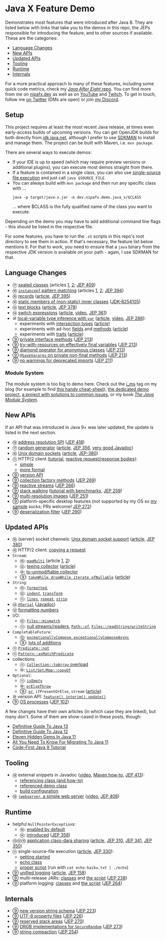 # Java X Feature Demo

Demonstrates most features that were introduced after Java 8.
They are listed below with links that take you to the demos in this repo, the JEPs responsible for introducing the feature, and to other sources if available.
These are the categories:

* [Language Changes](#language-changes)
* [New APIs](#new-apis)
* [Updated APIs](#updated-apis)
* [Tooling](#tooling)
* [Runtime](#runtime)
* [Internals](#internals)

For a more practical approach to many of these features, including some quick code metrics, check my [_Java After Eight_ repo](https://github.com/nipafx/java-after-eight).
You can find more from me on [nipafx.dev](https://nipafx.dev) as well as on [YouTube](https://youtube.com/nipafx) and [Twitch](https://twitch.tv/nipafx).
To get in touch, follow me [on Twitter](https://twitter.com/nipafx) (DMs are open) or join [my Discord](https://discord.com/invite/7m9w8Td).

## Setup

This project requires at least the most recent Java release, at times even early-access builds of upcoming versions.
You can get OpenJDK builds for both directly from [jdk.java.net](http://jdk.java.net), although I prefer to use [SDKMAN](https://sdkman.io/) to install and manage them.
The project can be built with Maven, i.e. `mvn package`.

There are several ways to execute demos:

* If your IDE is up to speed (which may require preview versions or additional plugins), you can execute most demos straight from there.
* If a feature is contained in a single class, you can also use [single-source file execution](https://nipafx.dev/scripting-java-shebang/) and just call `java $SOURCE_FILE`.
* You can always build with `mvn package` and then run any specific class with ...
	```shell
	java -p target/java-x.jar -m dev.nipafx.demo.java_x/$CLASS
	```
  ... where $CLASS is the fully qualified name of the class you want to execute.

Depending on the demo you may have to add additional command line flags - this should be listed in the respective file.

For some features, you have to run the `.sh` scripts in this repo's root directory to see them in action.
If that's necessary, the feature list below mentions it.
For that to work, you need to ensure that a `java` binary from the respective JDK version is available on your path - again, I use SDKMAN for that.


## Language Changes

* ⑰ [sealed classes](src/main/java/dev/nipafx/demo/java17/lang/sealed)
  (articles
   [1](https://www.infoq.com/articles/java-sealed-classes/),
   [2](https://nipafx.dev/java-visitor-pattern-pointless/);
   [JEP 409](https://openjdk.java.net/jeps/409))
* ⑯ [`instanceof` pattern matching](src/main/java/dev/nipafx/demo/java16/lang/instanceof_)
  (articles
   [1](https://nipafx.dev/java-pattern-matching/),
   [2](https://nipafx.dev/java-type-pattern-matching/);
   [JEP 394](https://openjdk.java.net/jeps/394))
* ⑯ [records](src/main/java/dev/nipafx/demo/java16/lang/record)
  ([article](https://nipafx.dev/java-record-semantics/),
   [JEP 395](https://openjdk.java.net/jeps/395))
* ⑯ [static members of (non-static) inner classes](src/main/java/dev/nipafx/demo/java16/lang/staticinner/OuterClass.java)
  ([JDK-8254105](https://bugs.openjdk.java.net/browse/JDK-8254105))
* ⑮ [text blocks](src/main/java/dev/nipafx/demo/java15/lang/text_blocks/TextBlocks.java)
  ([article](https://nipafx.dev/java-13-text-blocks/),
   [JEP 378](https://openjdk.java.net/jeps/378))
* ⑭ [switch expressions](src/main/java/dev/nipafx/demo/java14/lang/switch_/Switch.java) ([article](https://nipafx.dev/java-13-switch-expressions/), [video](https://www.youtube.com/watch?v=1znHEf3oSNI), [JEP 361](https://openjdk.java.net/jeps/361))
* ⑩ [local-variable type inference with `var`](src/main/java/dev/nipafx/demo/java10/lang/var/VariableTypeInference.java)
  ([article](https://nipafx.dev/java-10-var-type-inference/),
   [video](https://www.youtube.com/watch?v=Le1DbpRZdRQ),
   [JEP 286](http://openjdk.java.net/jeps/286)):
	* experiments with [intersection types](src/main/java/dev/nipafx/demo/java10/lang/var/IntersectionTypes.java)
	  ([article](https://nipafx.dev/java-var-intersection-types/))
	* experiments with ad-hoc [fields](src/main/java/dev/nipafx/demo/java10/lang/var/AdHocFields.java) and [methods](src/main/java/dev/nipafx/demo/java10/lang/var/AdHocMethods.java)
	  ([article](https://nipafx.dev/java-var-anonymous-classes-tricks/))
	* experiments with [traits](src/main/java/dev/nipafx/demo/java10/lang/var/Traits.java)
	  ([article](https://nipafx.dev/java-var-traits/))
* ⑨ [private interface methods](src/main/java/dev/nipafx/demo/java9/lang/private_interface_methods/PrivateInterfaceMethods.java)
  ([JEP 213](http://openjdk.java.net/jeps/213))
* ⑨ [try-with-resources on effectively final variables](src/main/java/dev/nipafx/demo/java9/lang/try_with_resources/TryWithResources.java)
  ([JEP 213](http://openjdk.java.net/jeps/213))
* ⑨ [diamond operator for anonymous classes](src/main/java/dev/nipafx/demo/java9/lang/diamond_operator/DiamondOperator.java)
  ([JEP 213](http://openjdk.java.net/jeps/213))
* ⑨ [`@SaveVarargs` on private non-final methods](src/main/java/dev/nipafx/demo/java9/lang/safe_varargs/SafeVarargs.java)
  ([JEP 213](http://openjdk.java.net/jeps/213))
* ⑨ [no warnings for deprecated imports](src/main/java/dev/nipafx/demo/java9/lang/deprecated_imports/DeprecatedImports.java)
  ([JEP 211](http://openjdk.java.net/jeps/211))

### Module System

The module system is too big to demo here.
Check out the [j_ms](https://nipafx.dev/#tags~~j_ms) tag on my blog (for example to find [this handy cheat-sheet](https://nipafx.dev/build-modules/)), [the dedicated demo project](https://github.com/nipafx/demo-jpms-monitor), [a project with solutions to common issues](https://github.com/nipafx/module-system-woes/), or my book [_The Java Module System_](https://www.manning.com/books/the-java-module-system?a_aid=nipa&a_bid=869915cb).


## New APIs

If an API that was introduced in Java 9+ was later updated, the update is listed in the next section.

* ⑱ [address resolution SPI](src/main/java/dev/nipafx/demo/java18/api/ip_resolution)
  ([JEP 418](http://openjdk.java.net/jeps/418))
* ⑰ [random generator](src/main/java/dev/nipafx/demo/java17/api/random)
  ([article](https://nipafx.dev/java-random-generator/),
   [JEP 356](https://openjdk.java.net/jeps/356),
   [very good Javadoc](https://docs.oracle.com/en/java/javase/17/docs/api/java.base/java/util/random/package-summary.html))
* ⑯ [Unix domain sockets](src/main/java/dev/nipafx/demo/java16/api/unix_sockets)
  ([article](https://nipafx.dev/java-unix-domain-sockets/),
   [JEP-380](https://openjdk.java.net/jeps/380))
* ⑪ HTTP/2 client
  ([tutorial](https://nipafx.dev/java-http-2-api-tutorial/),
   [reactive request/response bodies](https://nipafx.dev/java-reactive-http-2-requests-responses/)):
	* [simple](src/main/java/dev/nipafx/demo/java11/api/http2/Http2Api.java)
	* [more formal](src/main/java/dev/nipafx/demo/java11/api/http2/formalized)
* ⑨ [version API](src/main/java/dev/nipafx/demo/java9/api/version/VersionApi.java)
* ⑨ [collection factory methods](src/main/java/dev/nipafx/demo/java9/api/collection_factory_methods/CollectionFactories.java)
  ([JEP 269](http://openjdk.java.net/jeps/269))
* ⑨ [reactive streams](src/main/java/dev/nipafx/demo/java9/api/reactive_streams)
  ([JEP 266](http://openjdk.java.net/jeps/266))
* ⑨ [stack walking](src/main/java/dev/nipafx/demo/java9/api/stack_walking/StackWalking.java)
  ([tutorial with benchmarks](https://www.sitepoint.com/deep-dive-into-java-9s-stack-walking-api/),
   [JEP 259](http://openjdk.java.net/jeps/259))
* ⑨ [multi-resolution images](src/main/java/dev/nipafx/demo/java9/api/multi_resolution_images/Images.java) ([JEP 251](http://openjdk.java.net/jeps/251))
* ⑨ platform-specific desktop features
  (not supported by my OS so [my sample](src/main/java/dev/nipafx/demo/java9/api/desktop/DesktopFeatures.java) sucks; PRs welcome!
   [JEP 272](http://openjdk.java.net/jeps/272))
* ⑨ [deserialization filter](src/main/java/dev/nipafx/demo/java9/api/deserialization_filter/SerializeThenFilter.java) ([JEP 290](http://openjdk.java.net/jeps/290))

## Updated APIs

* ⑯ (server) socket channels: [Unix domain socket support](src/main/java/dev/nipafx/demo/java16/api/unix_sockets)
  ([article](https://nipafx.dev/java-unix-domain-sockets/),
   [JEP 380](https://openjdk.java.net/jeps/380))
* ⑯ HTTP/2 client: [copying a request](src/main/java/dev/nipafx/demo/java16/api/http2/CopyRequest.java)
* `Stream`:
	* ⑯: [`mapMulti`](src/main/java/dev/nipafx/demo/java16/api/stream)
	  (article
	   [1](https://nipafx.dev/java-16-stream-mapmulti),
	   [2](https://nipafx.dev/java-16-stream-mapmulti-group))
	* ⑫: [teeing collector](src/main/java/dev/nipafx/demo/java12/api/stream/TeeingCollector.java)
	  ([article](https://nipafx.dev/java-12-teeing-collector/))
	* ⑩: [to-unmodifiable collector](src/main/java/dev/nipafx/demo/java10/api/stream/CollectToUnmodifiable.java)
	* ⑨: [`takeWhile`, `dropWhile`, `iterate`, `ofNullable`](src/main/java/dev/nipafx/demo/java9/api/stream)
	  ([article](https://nipafx.dev/java-9-stream/))
* `String`:
	* ⑮: [`formatted`](src/main/java/dev/nipafx/demo/java15/api/string/FormatString.java),
	* ⑫:
	  [`indent`](src/main/java/dev/nipafx/demo/java12/api/string/Indent.java),
	  [`transform`](src/main/java/dev/nipafx/demo/java12/api/string/Transform.java)
	* ⑪:
	  [`lines`](src/main/java/dev/nipafx/demo/java11/api/string/Lines.java),
	  [`repeat`](src/main/java/dev/nipafx/demo/java11/api/string/Repeat.java),
	  [`strip`](src/main/java/dev/nipafx/demo/java11/api/string/Strip.java)
* ⑭ [`@Serial`](src/main/java/dev/nipafx/demo/java14/lang/serial/SerialAnnotation.java) ([Javadoc](https://docs.oracle.com/en/java/javase/14/docs/api/java.base/java/io/Serial.html))
* ⑫ [formatting numbers](src/main/java/dev/nipafx/demo/java12/api/format/CompactFormat.java)
* I/O:
	* ⑫: [`Files::mismatch`](src/main/java/dev/nipafx/demo/java12/api/io/FilesMismatch.java)
	* ⑪:
	  [null streams/readers](src/main/java/dev/nipafx/demo/java11/api/io/Null_IO.java),
	  [`Path::of`](src/main/java/dev/nipafx/demo/java11/api/io/PathOf.java),
	  [`Files::readString/writeString`](src/main/java/dev/nipafx/demo/java11/api/io/ReadAndWriteFiles.java)
* `CompletableFuture`:
	* ⑫: [`exceptionallyCompose`, `exceptionallyComposeAsync`](src/main/java/dev/nipafx/demo/java12/api/future/Recovery.java)
	* ⑨: [lots of additions](src/main/java/dev/nipafx/demo/java9/api/future/CompletableAdditions.java)
* ⑪ [`Predicate::not`](src/main/java/dev/nipafx/demo/java11/api/predicate/Not.java)
* ⑪ [`Pattern::asMatchPredicate`](src/main/java/dev/nipafx/demo/java11/api/regex/AsMatchPredicate.java)
* collections
	* ⑪: [`Collection::toArray` overload](src/main/java/dev/nipafx/demo/java11/api/collection/ToArray.java)
	* ⑩: [`List/Set/Map::copyOf`](src/main/java/dev/nipafx/demo/java10/api/collection_factory_methods/CopyOf.java)
* `Optional`:
	* ⑪: [`isEmpty`](src/main/java/dev/nipafx/demo/java11/api/optional/IsEmpty.java)
	* ⑩: [`orElseThrow`](src/main/java/dev/nipafx/demo/java10/api/optional/OrElseThrow.java)
	* ⑨: [`or`](src/main/java/dev/nipafx/demo/java9/api/optional/Or.java), `ifPresentOrElse`, `stream`
	  ([article](https://nipafx.dev/java-9-optional/))
* ⑩ version API: [`feature()`, `interim()`, `update()`](src/main/java/dev/nipafx/demo/java10/api/version/VersionApi.java)
* ⑨ [OS processes](src/main/java/dev/nipafx/demo/java9/api/processes)
  ([JEP 102](http://openjdk.java.net/jeps/102))

A few changes have their own articles (in which case they are linked), but many don't.
Some of them are show-cased in these posts, though:

* [Definitive Guide To Java 13](https://nipafx.dev/java-13-guide/)
* [Definitive Guide To Java 12](https://nipafx.dev/java-12-guide/)
* [Eleven Hidden Gems In Java 11](https://nipafx.dev/java-11-gems/)
* [All You Need To Know For Migrating To Java 11](https://nipafx.dev/java-11-migration-guide/)
* [Code-First Java 9 Tutorial](https://nipafx.dev/java-9-tutorial/)

## Tooling

* ⑱ external snippets in Javadoc
  ([video](https://nipafx.dev/inside-java-newscast-20/),
   [Maven how-to](https://nipafx.dev/javadoc-snippets-maven/),
   [JEP 413](http://openjdk.java.net/jeps/413)):
	* [referencing class (and how-to)](src/main/java/dev/nipafx/demo/java18/javadoc/SnippetDocs.java)
	* [referenced demo class](src/demo/java/SnippetDocsDemo.java)
	* [build configuration](pom.xml)
* ⑱ [`jwebserver`, a simple web server](simple-webserver.sh)
  ([video](https://www.youtube.com/watch?v=IsCEzP-inkU),
   [JEP 408](https://openjdk.java.net/jeps/408))

## Runtime

* helpful `NullPointerException`s:
	* ⑯: [enabled by default](src/main/java/dev/nipafx/demo/java16/runtime/npe/ShowNpeDetailsByDefault.java)
	* ⑭: [introduced](src/main/java/dev/nipafx/demo/java14/runtime/npe/ShowNpeDetails.java)
	  ([JEP 358](https://openjdk.java.net/jeps/358))
* ⑬⑫⑩ [application class-dara sharing](app-cds.sh)
  ([article](https://nipafx.dev/java-application-class-data-sharing/),
   [JEP 310](http://openjdk.java.net/jeps/310),
   [JEP 341](http://openjdk.java.net/jeps/341),
   [JEP 350](http://openjdk.java.net/jeps/350))
* ⑪ single-source-file execution
  ([article](https://nipafx.dev/scripting-java-shebang/),
   [JEP 330](https://openjdk.java.net/jeps/330)):
	* [getting started](src/main/java/dev/nipafx/demo/java11/runtime/script/HelloJavaScripts.java)
	* [echo class](src/main/java/dev/nipafx/demo/java11/runtime/script/Echo.java)
	* [proper script](echo) (run with `cat echo-haiku.txt | ./echo`)
* ⑨ [unified logging](unified-logging.sh)
  ([article](https://nipafx.dev/java-unified-logging-xlog/),
   [JEP 158](http://openjdk.java.net/jeps/158))
* ⑨ multi-release JARs: [classes](src/main/java/dev/nipafx/demo/java9/runtime/multi_release) and [the script](multi-release.sh) ([JEP 238](http://openjdk.java.net/jeps/238))
* ⑨ platform logging: [classes](src/platform_logging/java/dev/nipafx/demo/java9/api/platform_logging) and [the script](platform-logging.sh) ([JEP 264](http://openjdk.java.net/jeps/264))

## Internals

* ⑨ [new version string schema](src/main/java/dev/nipafx/demo/java9/runtime/version/VersionSchema.java) ([JEP 223](http://openjdk.java.net/jeps/223))
* ⑨ [UTF-8 property files](src/main/java/dev/nipafx/demo/java9/runtime/resources/ResourceFileEncoding.java) ([JEP 226](http://openjdk.java.net/jeps/226))
* ⑨ [reserved stack areas](src/main/java/dev/nipafx/demo/java9/runtime/stack/ReservingStackAreas.java) ([JEP 270](http://openjdk.java.net/jeps/270))
* ⑨ [DRGB implementations for `SecureRandom`](src/main/java/dev/nipafx/demo/java9/runtime/security/Drbg.java) ([JEP 273](http://openjdk.java.net/jeps/273))
* ⑨ [string compaction](src/main/java/dev/nipafx/demo/java9/runtime/string) ([JEP 254](http://openjdk.java.net/jeps/254))
